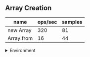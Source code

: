 ## Array Creation

|name|ops/sec|samples|
|-|-|-|
|new Array|320|81|
|Array.from|16|44|


<details>
<summary>Environment</summary>

* __Machine:__ linux x64 | 2 vCPUs | 6.8GB Mem
* __Run:__ Wed Oct 25 2023 03:38:53 GMT+0000 (Coordinated Universal Time)
</details>

<!--
{"environment":{"platform":"linux","arch":"x64","cpus":2,"totalMemory":6.759746551513672},"benchmarks":[{"name":"new Array","opsSec":320.1380734584321,"samples":5},{"name":"Array.from","opsSec":16.059831738252115,"samples":1}]}-->
